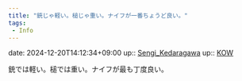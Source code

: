 ```yaml
---
title: "銃じゃ軽い。槌じゃ重い。ナイフが一番ちょうど良い。"
tags:
 - Info
---
```


date: 2024-12-20T14:12:34+09:00
up:: [Sengi_Kedaragawa](Bar/Novel/Nacaria/Sengi_Kedaragawa.md)
up:: [KOW](../Bar/Novel/Nacaria/KOW.md)

銃では軽い。槌では重い。ナイフが最も丁度良い。